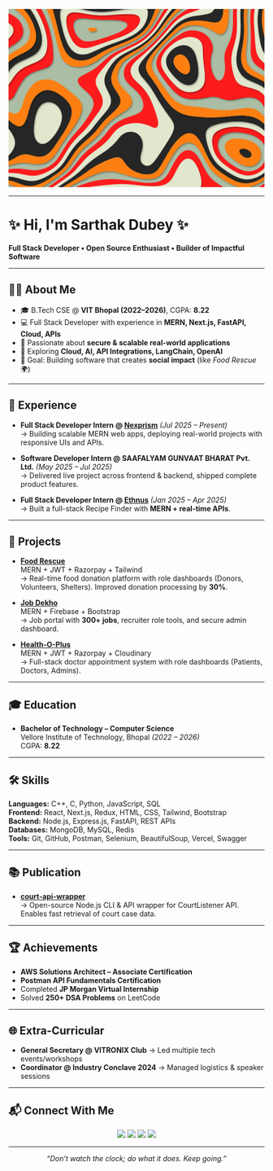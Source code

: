 <!-- Poster background -->
<p align="center">
  <img src="https://raw.githubusercontent.com/sarthakdubeyy12/sarthakdubeyy12/main/git.png" 
       alt="Poster" 
       width="100%" 
       height="350px" 
       style="object-fit: cover;" />
</p>

---

# ✨ Hi, I'm Sarthak Dubey ✨
**Full Stack Developer • Open Source Enthusiast • Builder of Impactful Software**

---

## 👨‍💻 About Me
- 🎓 B.Tech CSE @ **VIT Bhopal (2022–2026)**, CGPA: **8.22**
- 💻 Full Stack Developer with experience in **MERN, Next.js, FastAPI, Cloud, APIs**
- 🔐 Passionate about **secure & scalable real-world applications**
- 🌱 Exploring **Cloud, AI, API Integrations, LangChain, OpenAI**
- 🚀 Goal: Building software that creates **social impact** (like *Food Rescue* 🌍)

---

## 💼 Experience
- **Full Stack Developer Intern @ [Nexprism](https://nexprism.com)** *(Jul 2025 – Present)*  
  → Building scalable MERN web apps, deploying real-world projects with responsive UIs and APIs.  

- **Software Developer Intern @ SAAFALYAM GUNVAAT BHARAT Pvt. Ltd.** *(May 2025 – Jul 2025)*  
  → Delivered live project across frontend & backend, shipped complete product features.  

- **Full Stack Developer Intern @ [Ethnus](https://ethnus.com)** *(Jan 2025 – Apr 2025)*  
  → Built a full-stack Recipe Finder with **MERN + real-time APIs**.  

---

## 🚀 Projects
- **[Food Rescue](https://github.com/sarthakdubeyy12/FoodRescue)**  
  MERN + JWT + Razorpay + Tailwind  
  → Real-time food donation platform with role dashboards (Donors, Volunteers, Shelters). Improved donation processing by **30%**.  

- **[Job Dekho](https://github.com/sarthakdubeyy12/Job-Dekho)**  
  MERN + Firebase + Bootstrap  
  → Job portal with **300+ jobs**, recruiter role tools, and secure admin dashboard.  

- **[Health-O-Plus](https://github.com/sarthakdubeyy12/Health-O-Plus)**  
  MERN + JWT + Razorpay + Cloudinary  
  → Full-stack doctor appointment system with role dashboards (Patients, Doctors, Admins).  

---

## 🎓 Education
- **Bachelor of Technology – Computer Science**  
  Vellore Institute of Technology, Bhopal *(2022 – 2026)*  
  CGPA: **8.22**

---

## 🛠️ Skills
**Languages:** C++, C, Python, JavaScript, SQL  
**Frontend:** React, Next.js, Redux, HTML, CSS, Tailwind, Bootstrap  
**Backend:** Node.js, Express.js, FastAPI, REST APIs  
**Databases:** MongoDB, MySQL, Redis  
**Tools:** Git, GitHub, Postman, Selenium, BeautifulSoup, Vercel, Swagger  

---

## 📚 Publication
- **[court-api-wrapper](https://github.com/sarthakdubeyy12/court-api-wrapper)**  
  → Open-source Node.js CLI & API wrapper for CourtListener API. Enables fast retrieval of court case data.  

---

## 🏆 Achievements
- **AWS Solutions Architect – Associate Certification**  
- **Postman API Fundamentals Certification**  
- Completed **JP Morgan Virtual Internship**  
- Solved **250+ DSA Problems** on LeetCode  

---

## 🌐 Extra-Curricular
- **General Secretary @ VITRONIX Club** → Led multiple tech events/workshops  
- **Coordinator @ Industry Conclave 2024** → Managed logistics & speaker sessions  

---

## 📬 Connect With Me
<p align="center">
  <a href="mailto:dubeysarthak47@gmail.com"><img src="https://img.shields.io/badge/Gmail-dubeysarthak47%40gmail.com-red?logo=gmail&logoColor=white" /></a>
  <a href="https://sarthak-portfolio-website.vercel.app/"><img src="https://img.shields.io/badge/Portfolio-Visit-blue?logo=vercel" /></a>
  <a href="https://linkedin.com/in/sarthak-dubey13/"><img src="https://img.shields.io/badge/LinkedIn-Sarthak%20Dubey-blue?logo=linkedin" /></a>
  <a href="https://github.com/sarthakdubeyy12"><img src="https://img.shields.io/badge/GitHub-sarthakdubeyy12-black?logo=github" /></a>
</p>

---

<p align="center"><i>“Don’t watch the clock; do what it does. Keep going.”</i></p>
